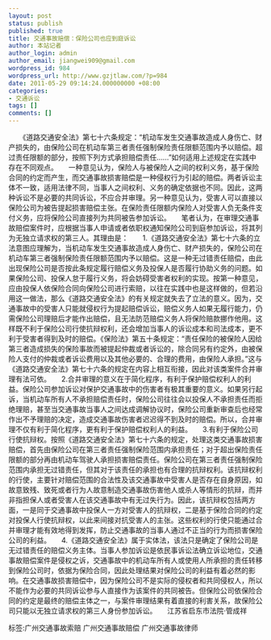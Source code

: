 ```yaml
---
layout: post
status: publish
published: true
title: 交通事故赔偿：保险公司也应到庭诉讼
author: 本站记者
author_login: admin
author_email: jiangwei909@gmail.com
wordpress_id: 984
wordpress_url: http://www.gzjtlaw.com/?p=984
date: 2011-05-29 09:14:24.000000000 +08:00
categories:
- 交通诉讼
tags: []
comments: []
---
```

　　《道路交通安全法》第七十六条规定：&ldquo;机动车发生交通事故造成人身伤亡、财产损失的，由保险公司在机动车第三者责任强制保险责任限额范围内予以赔偿。超过责任限额的部分，按照下列方式承担赔偿责任&hellip;&hellip;&rdquo;如何适用上述规定在实践中存在不同观点。　　一种意见认为，保险人与被保险人之间的权利义务，基于保险合同的约定而产生，而交通事故损害赔偿是一种侵权行为引起的赔偿。两者诉讼主体不一致，适用法律不同，当事人之间权利、义务的确定依据也不同。因此，这两种诉讼不是必要的共同诉讼，不应合并审理。另一种意见认为，受害人可以直接以保险公司为被告提起损害赔偿主张。在保险责任限额内保险人对受害人负无条件支付义务，应将保险公司直接列为共同被告参加诉讼。　　笔者认为，在审理交通事故赔偿案件时，应根据当事人申请或者依职权通知保险公司到庭参加诉讼，将其列为无独立请求权的第三人。其理由是：　　1.《道路交通安全法》第七十六条的立法意图应理解为，当机动车发生交通事故造成人身伤亡、财产损失的，保险公司在机动车第三者强制保险责任限额范围内予以赔偿。这是一种无过错责任赔偿，由此出现保险公司是否按此条规定履行赔偿义务及投保人是否履行协助义务的问题。如果保险公司、投保人怠于履行义务，将会妨碍受害者权利的实现。按第一种意见，应由投保人依保险合同向保险公司进行索赔，以往在实践中也是这样做的，但若沿用这一做法，那么《道路交通安全法》的有关规定就失去了立法的意义。因为，交通事故中的受害人只能就侵权行为提起赔偿诉讼，赔偿义务人如果无履行能力，仍需保险公司理赔后才能作出赔偿，且无法防范赔偿义务人将保险赔款挪作他用。这样既不利于保险公司行使抗辩权利，还会增加当事人的诉讼成本和司法成本，更不利于受害者得到及时的赔偿。《保险法》第五十条规定：&ldquo;责任保险的被保险人因给第三者造成损失的保险事故而被提起仲裁或者诉讼的，除合同另有约定外，由被保险人支付的仲裁或者诉讼费用以及其他必要的、合理的费用，由保险人承担。&rdquo;这与《道路交通安全法》第七十六条的规定在内容上相互衔接，因此对该类案件合并审理有法可依。　　2.合并审理的意义在于简化程序，有利于保护赔偿权利人的利益。保险公司参加诉讼对保护交通事故中的伤害者有极其重要的意义。如果另行起诉，当机动车所有人不承担赔偿责任时，保险公司往往会以投保人不承担责任而拒绝理赔，甚至当交通事故当事人之间达成调解协议时，保险公司重新审查后也经常作出不予理赔的决定，造成交通事故伤害者迟迟得不到及时的赔偿。所以，合并审理不仅有利于简化程序，更有利于保护赔偿权利人的利益。　　3.有利于保险公司行使抗辩权。按照《道路交通安全法》第七十六条的规定，处理这类交通事故损害赔偿，首先由保险公司在第三者责任强制保险范围内承担责任；对于超出保险责任限额的部分再由机动车驾驶人承担损害赔偿责任。保险公司在第三者责任强制保险范围内承担无过错责任，但其对于该责任的承担也有合理的抗辩权利。该抗辩权利的行使，主要针对赔偿范围的合法性及该交通事故中受害人是否存在自身原因，如故意致残、致死或者行为人故意制造交通事故伤害他人或杀人等情形的抗辩，而并非指担保人或者受害人在该交通事故中有无过失行为。因此，该抗辩权包括两方面，一是同于交通事故中投保人一方对受害人的抗辩权，二是基于保险合同的约定对投保人行使抗辩权，以此来间接对抗受害人的主张。这些权利的行使只能通过合并审理才能有效地得到发挥，防止交通事故的当事人通过不正当的行为而损害保险公司的利益。　　4.《道路交通安全法》属于实体法，该法只是确定了保险公司是无过错责任的赔偿义务主体。当事人参加诉讼是依民事诉讼法确立诉讼地位，交通事故赔偿案件是侵权之诉，交通事故中的机动车所有人或使用人所承担的责任转移到保险公司时，依据为保险合同，因此处理结果对保险公司的利益有着必然的影响。在交通事故损害赔偿中，因为保险公司不是实际的侵权者和共同侵权人，所以不能作为必要的共同诉讼参与人直接作为该案件的共同被告。但保险公司依保险合同的约定是最终的赔偿主体之一，与案件审理结果有着直接的利害关系，故保险公司只能以无独立请求权的第三人身份参加诉讼。　　江苏省启东市法院&middot;管成祥标签:广州交通事故索赔 广州交通事故赔偿 广州交通事故律师
